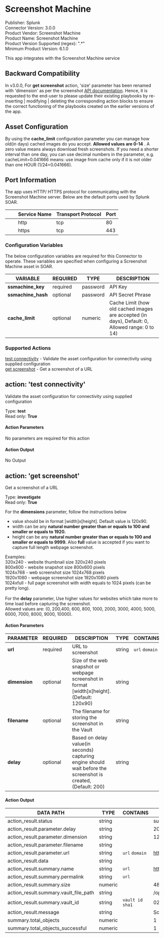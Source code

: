 [comment]: # "Auto-generated SOAR connector documentation"
# Screenshot Machine

Publisher: Splunk  
Connector Version: 3.0.0  
Product Vendor: Screenshot Machine  
Product Name: Screenshot Machine  
Product Version Supported (regex): ".\*"  
Minimum Product Version: 6.1.0  

This app integrates with the Screenshot Machine service

[comment]: # " File: README.md"
[comment]: # "  Copyright (c) 2016-2023 Splunk Inc."
[comment]: # ""
[comment]: # "  Licensed under Apache 2.0 (https://www.apache.org/licenses/LICENSE-2.0.txt)"
[comment]: # ""

## Backward Compatibility

In v3.0.0, For **get screenshot** action, 'size' parameter has been renamed with 'dimension' as per the screenshot [API documentation](https://www.screenshotmachine.com/website-screenshot-api.php). Hence, it is requested to the
end-user to please update their existing playbooks by re-inserting | modifying | deleting the
corresponding action blocks to ensure the correct functioning of the playbooks created on the
earlier versions of the app. 

## Asset Configuration

By using the **cache_limit** configuration parameter you can manage how old(in days) cached images
do you accept. **Allowed values are 0-14** . A zero value means always download fresh screenshots.
If you need a shorter interval than one day, you can use decimal numbers in the parameter, e.g.
cacheLimit=0.041666 means: use image from cache only if it is not older than one HOUR
(1/24=0.041666).

## Port Information

The app uses HTTP/ HTTPS protocol for communicating with the Screenshot Machine server. Below are
the default ports used by Splunk SOAR.

|         Service Name | Transport Protocol | Port |
|----------------------|--------------------|------|
|         http         | tcp                | 80   |
|         https        | tcp                | 443  |


### Configuration Variables
The below configuration variables are required for this Connector to operate.  These variables are specified when configuring a Screenshot Machine asset in SOAR.

VARIABLE | REQUIRED | TYPE | DESCRIPTION
-------- | -------- | ---- | -----------
**ssmachine_key** |  required  | password | API Key
**ssmachine_hash** |  optional  | password | API Secret Phrase
**cache_limit** |  optional  | numeric | Cache Limit (how old cached images are accepted (in days), Default: 0, Allowed range: 0 to 14)

### Supported Actions  
[test connectivity](#action-test-connectivity) - Validate the asset configuration for connectivity using supplied configuration  
[get screenshot](#action-get-screenshot) - Get a screenshot of a URL  

## action: 'test connectivity'
Validate the asset configuration for connectivity using supplied configuration

Type: **test**  
Read only: **True**

#### Action Parameters
No parameters are required for this action

#### Action Output
No Output  

## action: 'get screenshot'
Get a screenshot of a URL

Type: **investigate**  
Read only: **True**

For the <b>dimensions</b> parameter, follow the instructions below<br> <ul> <li>value should be in format [width]x[height]. Default value is 120x90.</li><li>width can be any <b>natural number greater than or equals to 100 and smaller or equals to 1920.</b></li><li>height can be any <b>natural number greater than or equals to 100 and smaller or equals to 9999.</b> Also <b>full</b> value is accepted if you want to capture full length webpage screenshot.</li></ul>Examples:<br>320x240 - website thumbnail size 320x240 pixels<br>800x600 - website snapshot size 800x600 pixels<br>1024x768 - web screenshot size 1024x768 pixels<br>1920x1080 - webpage screenshot size 1920x1080 pixels<br>1024xfull - full page screenshot with width equals to 1024 pixels (can be pretty long).<br><br> For the <b>delay</b> parameter, Use higher values for websites which take more to time load before capturing the screenshot. <br> Allowed values are: (0, 200,400, 600, 800, 1000, 2000, 3000, 4000, 5000, 6000, 7000, 8000, 9000, 10000).

#### Action Parameters
PARAMETER | REQUIRED | DESCRIPTION | TYPE | CONTAINS
--------- | -------- | ----------- | ---- | --------
**url** |  required  | URL to screenshot | string |  `url`  `domain` 
**dimension** |  optional  | Size of the web snapshot or webpage screenshot in format [width]x[height]. (Default: 120x90) | string | 
**filename** |  optional  | The filename for storing the screenshot in the Vault | string | 
**delay** |  optional  | Based on delay value(in seconds) capturing engine should wait before the screenshot is created, (Default: 200) | string | 

#### Action Output
DATA PATH | TYPE | CONTAINS | EXAMPLE VALUES
--------- | ---- | -------- | --------------
action_result.status | string |  |   success  failed 
action_result.parameter.delay | string |  |   200  3000 
action_result.parameter.dimension | string |  |   122x123  123xfull 
action_result.parameter.filename | string |  |  
action_result.parameter.url | string |  `url`  `domain`  |   https://www.testurl.com 
action_result.data | string |  |  
action_result.summary.name | string |  `url`  |   https://www.testurl.com_screenshot.jpg 
action_result.summary.permalink | string |  `url`  |  
action_result.summary.size | numeric |  |   48692 
action_result.summary.vault_file_path | string |  |   /opt/phantom/vault/02/5a/025a0aed68c79a9dc14fa11654ed9a21d521f79e 
action_result.summary.vault_id | string |  `vault id`  `sha1`  |   025a0aed68c79a9dc14fa11654ed9a21d521f79e 
action_result.message | string |  |   Screenshot downloaded successfully 
summary.total_objects | numeric |  |   1 
summary.total_objects_successful | numeric |  |   1 